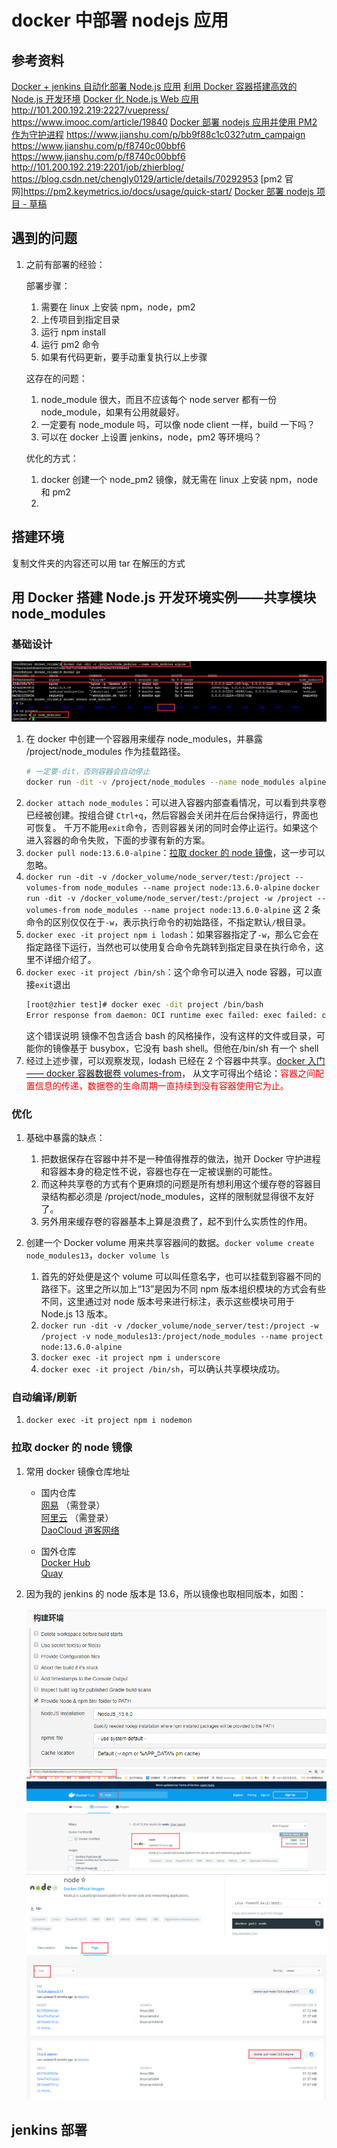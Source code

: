 # docker 中部署 nodejs 应用

## 参考资料

[Docker + jenkins 自动化部署 Node.js 应用](https://www.jianshu.com/p/47ef444c74da)
[利用 Docker 容器搭建高效的 Node.js 开发环境](https://www.imooc.com/article/19840)
[Docker 化 Node.js Web 应用](https://nodejs.org/en/docs/guides/nodejs-docker-webapp/)
http://101.200.192.219:2227/vuepress/
https://www.imooc.com/article/19840
[Docker 部署 nodejs 应用并使用 PM2 作为守护进程](https://www.cnblogs.com/caidingyu/p/11170524.html)
https://www.jianshu.com/p/bb9f88c1c032?utm_campaign
https://www.jianshu.com/p/f8740c00bbf6
https://www.jianshu.com/p/f8740c00bbf6
http://101.200.192.219:2201/job/zhierblog/
https://blog.csdn.net/chengly0129/article/details/70292953
[pm2 官网]https://pm2.keymetrics.io/docs/usage/quick-start/
[Docker 部署 nodejs 项目 - 草稿](https://www.jianshu.com/p/5acae24b00cc)

## 遇到的问题

1. 之前有部署的经验：

   部署步骤：

   1. 需要在 linux 上安装 npm，node，pm2
   2. 上传项目到指定目录
   3. 运行 npm install
   4. 运行 pm2 命令
   5. 如果有代码更新，要手动重复执行以上步骤

   这存在的问题：

   1. node_module 很大，而且不应该每个 node server 都有一份 node_module，如果有公用就最好。
   2. 一定要有 node_module 吗，可以像 node client 一样，build 一下吗？
   3. 可以在 docker 上设置 jenkins，node，pm2 等环境吗？

   优化的方式：

   1. docker 创建一个 node_pm2 镜像，就无需在 linux 上安装 npm，node 和 pm2
   2.

## 搭建环境

复制文件夹的内容还可以用 tar 在解压的方式

## 用 Docker 搭建 Node.js 开发环境实例——共享模块 node_modules

### 基础设计

![Image from alias](./img/docker_node/docker_node_1.png)

1.  在 docker 中创建一个容器用来缓存 node_modules，并暴露 /project/node_modules 作为挂载路径。
    ```bash
    # 一定要-dit，否则容器会自动停止
    docker run -dit -v /project/node_modules --name node_modules alpine
    ```
2.  `docker attach node_modules`：可以进入容器内部查看情况，可以看到共享卷已经被创建。按组合键 `Ctrl+q`，然后容器会关闭并在后台保持运行，界面也可恢复。
    千万不能用`exit`命令，否则容器关闭的同时会停止运行。如果这个进入容器的命令失败，下面的步骤有新的方案。
3.  `docker pull node:13.6.0-alpine`：[拉取 docker 的 node 镜像](./docker_node.md#拉取-docker-的-node-镜像)，这一步可以忽略。
4.  `docker run -dit -v /docker_volume/node_server/test:/project --volumes-from node_modules --name project node:13.6.0-alpine`
    `docker run -dit -v /docker_volume/node_server/test:/project -w /project --volumes-from node_modules --name project node:13.6.0-alpine`
    这 2 条命令的区别仅仅在于`-w`，表示执行命令的初始路径，不指定默认`/`根目录。
5.  `docker exec -it project npm i lodash`：如果容器指定了`-w`，那么它会在指定路径下运行，当然也可以使用复合命令先跳转到指定目录在执行命令，这里不详细介绍了。
6.  `docker exec -it project /bin/sh`：这个命令可以进入 node 容器，可以直接`exit`退出
    ```bash
    [root@zhier test]# docker exec -dit project /bin/bash
    Error response from daemon: OCI runtime exec failed: exec failed: container_linux.go:346: starting container process caused "exec: \"/bin/bash\": stat /bin/bash: no such file or directory": unknown
    ```
    这个错误说明 镜像不包含适合 bash 的风格操作，没有这样的文件或目录，可能你的镜像基于 busybox，它没有 bash shell。但他在/bin/sh 有一个 shell
7.  经过上述步骤，可以观察发现，lodash 已经在 2 个容器中共享。[docker 入门 —— docker 容器数据卷 volumes-from](https://blog.csdn.net/xiaojin21cen/article/details/84564973)，
    从文字可得出个结论：<span style="color: red;">容器之间配置信息的传递，数据卷的生命周期一直持续到没有容器使用它为止。</span>

### 优化

1. 基础中暴露的缺点：

   1. 把数据保存在容器中并不是一种值得推荐的做法，抛开 Docker 守护进程和容器本身的稳定性不说，容器也存在一定被误删的可能性。
   2. 而这种共享卷的方式有个更麻烦的问题是所有想利用这个缓存卷的容器目录结构都必须是 /project/node_modules，这样的限制就显得很不友好了。
   3. 另外用来缓存卷的容器基本上算是浪费了，起不到什么实质性的作用。

2. 创建一个 Docker volume 用来共享容器间的数据。`docker volume create node_modules13`，`docker volume ls`
   1. 首先的好处便是这个 volume 可以叫任意名字，也可以挂载到容器不同的路径下。这里之所以加上“13”是因为不同 npm 版本组织模块的方式会有些不同，这里通过对 node 版本号来进行标注，表示这些模块可用于 Node.js 13 版本。
   2. `docker run -dit -v /docker_volume/node_server/test:/project -w /project -v node_modules13:/project/node_modules --name project node:13.6.0-alpine`
   3. `docker exec -it project npm i underscore`
   4. `docker exec -it project /bin/sh`，可以确认共享模块成功。

### 自动编译/刷新

1. `docker exec -it project npm i nodemon`

### 拉取 docker 的 node 镜像

1.  常用 docker 镜像仓库地址

    - 国内仓库
      <br>[网易](https://c.163yun.com/hub#/m/home/) （需登录）
      <br>[阿里云](https://cr.console.aliyun.com/cn-beijing/instances/images) （需登录）
      <br>[DaoCloud 道客网络](https://hub.daocloud.io/)

    - 国外仓库
      <br>[Docker Hub](https://hub.docker.com/)
      <br>[Quay](https://quay.io/search)

2.  因为我的 jenkins 的 node 版本是 13.6，所以镜像也取相同版本，如图：

    ![Image from alias](./img/docker_node/docker_node_2.png)
    ![Image from alias](./img/docker_node/docker_node_3.png)
    ![Image from alias](./img/docker_node/docker_node_4.png)

## jenkins 部署
